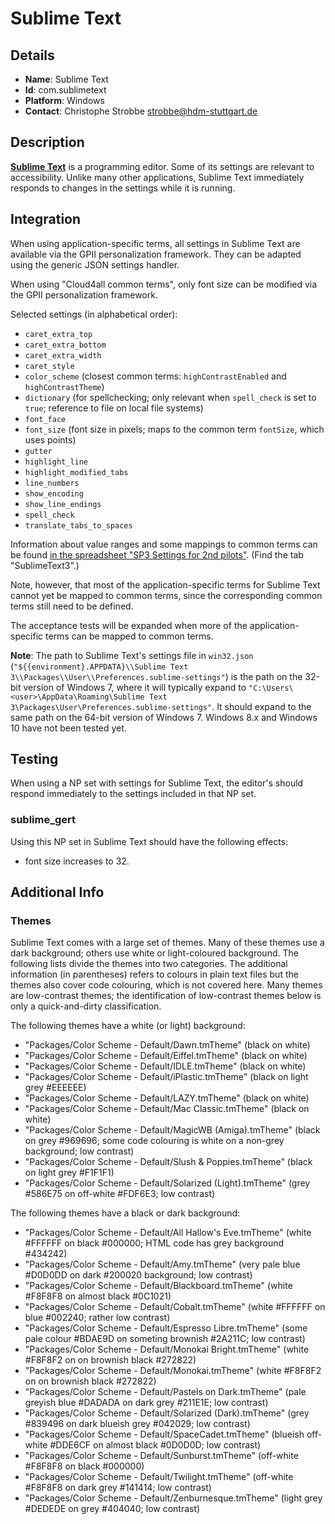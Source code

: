 # Sublime Text

## Details

* __Name__: Sublime Text
* __Id__: com.sublimetext
* __Platform__: Windows
* __Contact__: Christophe Strobbe <strobbe@hdm-stuttgart.de>


## Description
__[Sublime Text](http://www.sublimetext.com/)__ is a programming editor.
Some of its settings are relevant to accessibility.
Unlike many other applications, Sublime Text immediately responds to changes in the settings while it is running.


## Integration
When using application-specific terms, all settings in Sublime Text are available via the GPII personalization framework.
They can be adapted using the generic JSON settings handler. 

When using "Cloud4all common terms", only font size can be modified via the GPII personalization framework.

Selected settings (in alphabetical order):
* `caret_extra_top` 
* `caret_extra_bottom` 
* `caret_extra_width` 
* `caret_style` 
* `color_scheme` (closest common terms: `highContrastEnabled` and `highContrastTheme`)
* `dictionary` (for spellchecking; only relevant when `spell_check` is set to `true`; reference to file on local file systems)
* `font_face` 
* `font_size` (font size in pixels; maps to the common term `fontSize`, which uses points) 
* `gutter` 
* `highlight_line`
* `highlight_modified_tabs` 
* `line_numbers` 
* `show_encoding` 
* `show_line_endings` 
* `spell_check` 
* `translate_tabs_to_spaces` 

Information about value ranges and some mappings to common terms can be found [in the spreadsheet "SP3 Settings for 2nd pilots"](https://docs.google.com/spreadsheets/d/1uaZV4mBze4udTlEikT30ApmE7CaO46eM0GLT0HVUESg/edit#gid=372151024).
(Find the tab "SublimeText3".)

Note, however, that most of the application-specific terms for Sublime Text cannot yet be mapped to common terms, since the corresponding common terms still need to be defined.

The acceptance tests will be expanded when more of the application-specific terms can be mapped to common terms. 

**Note**: The path to Sublime Text's settings file in `win32.json` 
(`"${{environment}.APPDATA}\\Sublime Text 3\\Packages\\User\\Preferences.sublime-settings"`)
is the path on the 32-bit version of Windows 7, 
where it will typically expand to `"C:\Users\<user>\AppData\Roaming\Sublime Text 3\Packages\User\Preferences.sublime-settings"`. 
It should expand to the same path on the 64-bit version of Windows 7. 
Windows 8.x and Windows 10 have not been tested yet.


## Testing
When using a NP set with settings for Sublime Text, the editor's should respond immediately to the settings included in that NP set.

### sublime_gert

Using this NP set in Sublime Text should have the following effects:

* font size increases to 32.


## Additional Info

### Themes
Sublime Text comes with a large set of themes. 
Many of these themes use a dark background; others use white or light-coloured background.
The following lists divide the themes into two categories. 
The additional information (in parentheses) refers to colours in plain text files
but the themes also cover code colouring, which is not covered here.
Many themes are low-contrast themes; the identification of low-contrast themes below is only a quick-and-dirty classification.

The following themes have a white (or light) background:
* "Packages/Color Scheme - Default/Dawn.tmTheme" (black on white)
* "Packages/Color Scheme - Default/Eiffel.tmTheme" (black on white)
* "Packages/Color Scheme - Default/IDLE.tmTheme" (black on white)
* "Packages/Color Scheme - Default/iPlastic.tmTheme" (black on light grey #EEEEEE)
* "Packages/Color Scheme - Default/LAZY.tmTheme" (black on white)
* "Packages/Color Scheme - Default/Mac Classic.tmTheme" (black on white)
* "Packages/Color Scheme - Default/MagicWB (Amiga).tmTheme" (black on grey #969696; some code colouring is white on a non-grey background; low contrast)
* "Packages/Color Scheme - Default/Slush & Poppies.tmTheme" (black on light grey #F1F1F1)
* "Packages/Color Scheme - Default/Solarized (Light).tmTheme" (grey #586E75 on off-white #FDF6E3; low contrast)

The following themes have a black or dark background:
* "Packages/Color Scheme - Default/All Hallow's Eve.tmTheme" (white #FFFFFF on black #000000; HTML code has grey background #434242)
* "Packages/Color Scheme - Default/Amy.tmTheme" (very pale blue #D0D0DD on dark #200020 background; low contrast)
* "Packages/Color Scheme - Default/Blackboard.tmTheme" (white #F8F8F8 on almost black #0C1021) 
* "Packages/Color Scheme - Default/Cobalt.tmTheme" (white #FFFFFF on blue #002240; rather low contrast)
* "Packages/Color Scheme - Default/Espresso Libre.tmTheme" (some pale colour #BDAE9D on someting brownish #2A211C; low contrast)
* "Packages/Color Scheme - Default/Monokai Bright.tmTheme" (white #F8F8F2 on on brownish black #272822)
* "Packages/Color Scheme - Default/Monokai.tmTheme" (white #F8F8F2 on on brownish black #272822)
* "Packages/Color Scheme - Default/Pastels on Dark.tmTheme" (pale greyish blue #DADADA on dark grey #211E1E; low contrast)
* "Packages/Color Scheme - Default/Solarized (Dark).tmTheme" (grey #839496 on dark blueish grey #042029; low contrast)
* "Packages/Color Scheme - Default/SpaceCadet.tmTheme" (blueish off-white #DDE6CF on almost black #0D0D0D; low contrast)
* "Packages/Color Scheme - Default/Sunburst.tmTheme" (off-white #F8F8F8 on black #000000)
* "Packages/Color Scheme - Default/Twilight.tmTheme" (off-white #F8F8F8 on dark grey #141414; low contrast)
* "Packages/Color Scheme - Default/Zenburnesque.tmTheme" (light grey #DEDEDE on grey #404040; low contrast)

